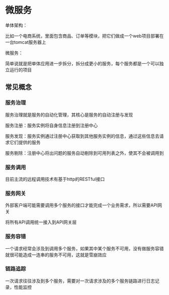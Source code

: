 # 微服务

单体架构：

比如一个电商系统，里面包含商品、订单等模块，把它们做成一个web项目部署在一台tomcat服务器上



微服务：

简单说就是把单体应用进一步拆分，拆分成更小的服务，每个服务都是一个可以独立运行的项目

## 常见概念

### 服务治理

服务治理就是服务的自动化管理，其核心是服务的自动注册与发现

服务注册：服务实例将自身信息注册到注册中心

服务发现：服务实例通过注册中心获取到其他服务实例的信息，通过这些信息去请求它们提供的服务

服务剔除：注册中心将出问题的服务自动剔除到可用列表之外，使其不会被调用到

### 服务调用

目前主流的远程调用技术有基于http的RESTful接口

### 服务网关

外部客户端可能需要调用多个服务的接口才能完成一个业务需求，所以需要API网关

将所有API调用统一接入到API网关层

### 服务容错

一个请求经常会涉及到调用多个服务，如果其中某个服务不可用，没有做服务容错就很可能造成一连串的服务不可用，这就是雪崩效应

### 链路追踪

一次请求往往涉及到多个服务，需要对一次请求涉及的多个服务链路进行日志记录，性能监控





















